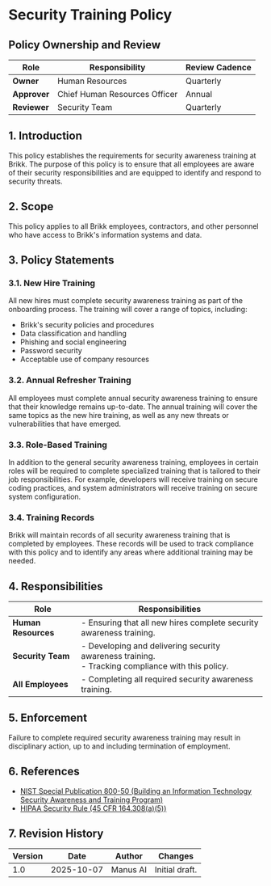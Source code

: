 # Security Training Policy

## Policy Ownership and Review

| Role | Responsibility | Review Cadence |
| --- | --- | --- |
| **Owner** | Human Resources | Quarterly |
| **Approver** | Chief Human Resources Officer | Annual |
| **Reviewer** | Security Team | Quarterly |

## 1. Introduction

This policy establishes the requirements for security awareness training at Brikk. The purpose of this policy is to ensure that all employees are aware of their security responsibilities and are equipped to identify and respond to security threats.

## 2. Scope

This policy applies to all Brikk employees, contractors, and other personnel who have access to Brikk's information systems and data.

## 3. Policy Statements

### 3.1. New Hire Training

All new hires must complete security awareness training as part of the onboarding process. The training will cover a range of topics, including:

- Brikk's security policies and procedures
- Data classification and handling
- Phishing and social engineering
- Password security
- Acceptable use of company resources

### 3.2. Annual Refresher Training

All employees must complete annual security awareness training to ensure that their knowledge remains up-to-date. The annual training will cover the same topics as the new hire training, as well as any new threats or vulnerabilities that have emerged.

### 3.3. Role-Based Training

In addition to the general security awareness training, employees in certain roles will be required to complete specialized training that is tailored to their job responsibilities. For example, developers will receive training on secure coding practices, and system administrators will receive training on secure system configuration.

### 3.4. Training Records

Brikk will maintain records of all security awareness training that is completed by employees. These records will be used to track compliance with this policy and to identify any areas where additional training may be needed.

## 4. Responsibilities

| Role | Responsibilities |
| --- | --- |
| **Human Resources** | - Ensuring that all new hires complete security awareness training. |
| **Security Team** | - Developing and delivering security awareness training.<br>- Tracking compliance with this policy. |
| **All Employees** | - Completing all required security awareness training. |

## 5. Enforcement

Failure to complete required security awareness training may result in disciplinary action, up to and including termination of employment.

## 6. References

- [NIST Special Publication 800-50 (Building an Information Technology Security Awareness and Training Program)](https://csrc.nist.gov/publications/detail/sp/800-50/final)
- [HIPAA Security Rule (45 CFR 164.308(a)(5))](https://www.hhs.gov/hipaa/for-professionals/security/index.html)

## 7. Revision History

| Version | Date | Author | Changes |
| --- | --- | --- | --- |
| 1.0 | 2025-10-07 | Manus AI | Initial draft. |
